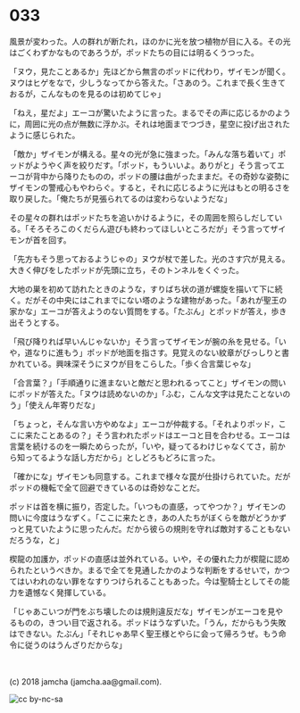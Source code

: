 # 033

風景が変わった。人の群れが断たれ，ほのかに光を放つ植物が目に入る。その光はごくわずかなものであろうが，ポッドたちの目には明るくうつった。  

「ヌウ，見たことあるか」先ほどから無言のポッドに代わり，ザイモンが聞く。ヌウはヒゲをなで，少しうなってから答えた。「さあのう。これまで長く生きておるが，こんなものを見るのは初めてじゃ」  

「ねえ，星だよ」エーコが驚いたように言った。まるでその声に応じるかのように，周囲に光の点が無数に浮かぶ。それは地面までつづき，星空に投げ出されたように感じられた。  

「敵か」ザイモンが構える。星々の光が急に強まった。「みんな落ち着いて」ポッドがようやく声を絞りだす。「ポッド，もういいよ。ありがと」そう言ってエーコが背中から降りたものの，ポッドの腰は曲がったままだ。その奇妙な姿勢にザイモンの警戒心もやわらぐ。すると，それに応じるように光はもとの明るさを取り戻した。「俺たちが見張られてるのは変わらないようだな」  

その星々の群れはポッドたちを追いかけるように，その周囲を照らしだしている。「そろそろこのくだらん遊びも終わってほしいところだが」そう言ってザイモンが首を回す。  

「先方もそう思っておるようじゃの」ヌウが杖で差した。光のさす穴が見える。大きく伸びをしたポッドが先頭に立ち，そのトンネルをくぐった。  

大地の巣を初めて訪れたときのような，すりばち状の道が螺旋を描いて下に続く。だがその中央にはこれまでにない塔のような建物があった。「あれが聖王の家かな」エーコが答えようのない質問をする。「たぶん」とポッドが答え，歩き出そうとする。  

「飛び降りれば早いんじゃないか」そう言ってザイモンが腕の糸を見せる。「いや，道なりに進もう」ポッドが地面を指さす。見覚えのない紋章がびっしりと書かれている。興味深そうにヌウが目をこらした。「歩く合言葉じゃな」  

「合言葉？」「手順通りに進まないと敵だと思われるってこと」ザイモンの問いにポッドが答えた。「ヌウは読めないのか」「ふむ，こんな文字は見たことないのう」「使えん年寄りだな」  

「ちょっと，そんな言い方やめなよ」エーコが仲裁する。「それよりポッド，ここに来たことあるの？」そう言われたポッドはエーコと目を合わせる。エーコは言葉を続けるのを一瞬ためらったが，「いや，疑ってるわけじゃなくてさ，前から知ってるような話し方だから」としどろもどろに言った。  

「確かにな」ザイモンも同意する。これまで様々な罠が仕掛けられていた。だがポッドの機転で全て回避できているのは奇妙なことだ。  

ポッドは首を横に振り，否定した。「いつもの直感，ってやつか？」ザイモンの問いに今度はうなずく。「ここに来たとき，あの人たちがぼくらを敵がどうかずっと見ていたように思ったんだ。だから彼らの規則を守れば敵対することもないだろうな，と」  

楔龍の加護か，ポッドの直感は並外れている。いや，その優れた力が楔龍に認められたというべきか。まるで全てを見通したかのような判断をするせいで，かつてはいわれのない罪をなすりつけられることもあった。今は聖騎士としてその能力を遺憾なく発揮している。  

「じゃあこいつが門をぶち壊したのは規則違反だな」ザイモンがエーコを見やるものの，きつい目で返される。ポッドはうなずいた。「うん，だからもう失敗はできない。たぶん」「それじゃあ早く聖王様とやらに会って帰ろうぜ。もう命令に従うのはうんざりだからな」  

<br>  
<br>  
(c) 2018 jamcha (jamcha.aa@gmail.com).  

![cc by-nc-sa](http://i.creativecommons.org/l/by-nc-sa/4.0/88x31.png)